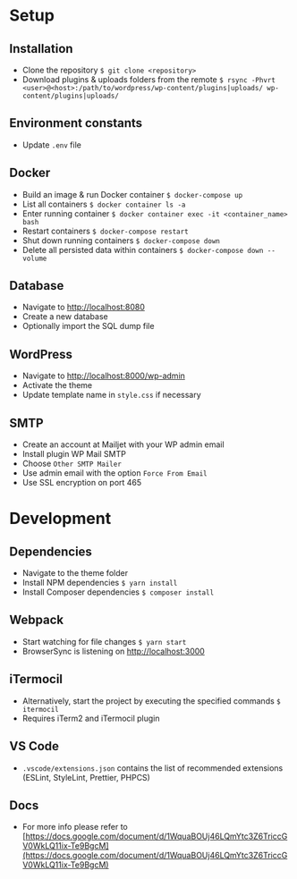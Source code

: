 # Setup

## Installation

- Clone the repository `$ git clone <repository>`
- Download plugins & uploads folders from the remote `$ rsync -Phvrt <user>@<host>:/path/to/wordpress/wp-content/plugins|uploads/ wp-content/plugins|uploads/`

## Environment constants

- Update `.env` file

## Docker

- Build an image & run Docker container `$ docker-compose up`
- List all containers `$ docker container ls -a`
- Enter running container `$ docker container exec -it <container_name> bash`
- Restart containers `$ docker-compose restart`
- Shut down running containers `$ docker-compose down`
- Delete all persisted data within containers `$ docker-compose down --volume`

## Database

- Navigate to [http://localhost:8080](http://localhost:8080)
- Create a new database
- Optionally import the SQL dump file

## WordPress

- Navigate to [http://localhost:8000/wp-admin](http://localhost:8000/wp-admin)
- Activate the theme
- Update template name in `style.css` if necessary

## SMTP

- Create an account at Mailjet with your WP admin email
- Install plugin WP Mail SMTP
- Choose `Other SMTP Mailer`
- Use admin email with the option `Force From Email`
- Use SSL encryption on port 465

# Development

## Dependencies

- Navigate to the theme folder
- Install NPM dependencies `$ yarn install`
- Install Composer dependencies `$ composer install`

## Webpack

- Start watching for file changes `$ yarn start`
- BrowserSync is listening on [http://localhost:3000](http://localhost:3000)

## iTermocil

- Alternatively, start the project by executing the specified commands `$ itermocil`
- Requires iTerm2 and iTermocil plugin

## VS Code

- `.vscode/extensions.json` contains the list of recommended extensions (ESLint, StyleLint, Prettier, PHPCS)

## Docs

- For more info please refer to [https://docs.google.com/document/d/1WquaBOUj46LQmYtc3Z6TriccGV0WkLQ11ix-Te9BgcM](https://docs.google.com/document/d/1WquaBOUj46LQmYtc3Z6TriccGV0WkLQ11ix-Te9BgcM)
